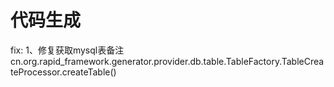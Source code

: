 # 代码生成

fix:
   1、修复获取mysql表备注 cn.org.rapid_framework.generator.provider.db.table.TableFactory.TableCreateProcessor.createTable()
